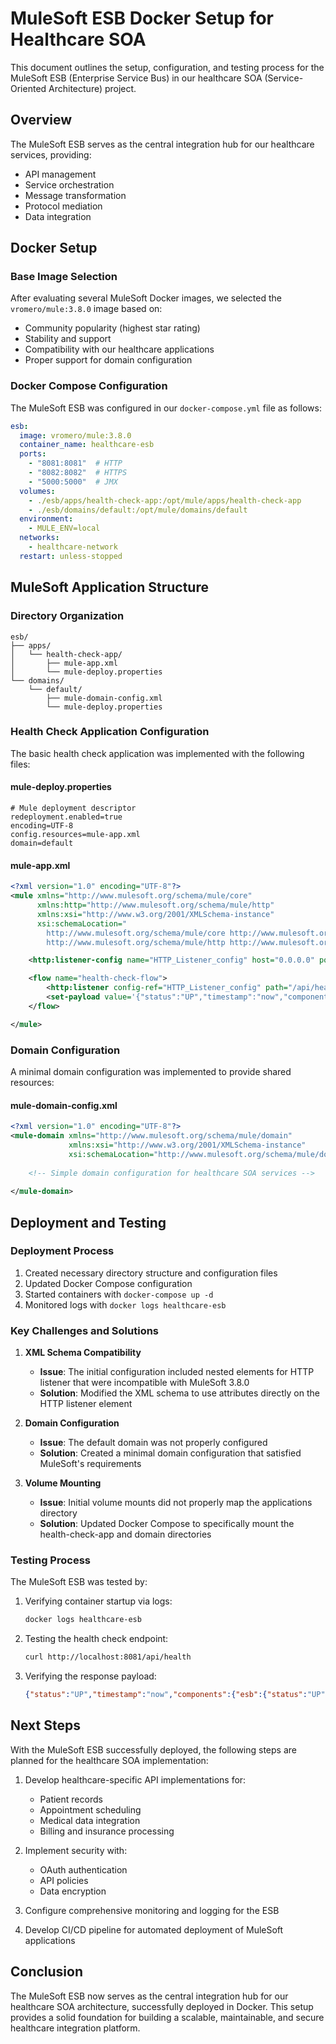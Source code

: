 # MuleSoft ESB Docker Setup for Healthcare SOA

This document outlines the setup, configuration, and testing process for the MuleSoft ESB (Enterprise Service Bus) in our healthcare SOA (Service-Oriented Architecture) project.

## Overview

The MuleSoft ESB serves as the central integration hub for our healthcare services, providing:

- API management
- Service orchestration
- Message transformation
- Protocol mediation
- Data integration

## Docker Setup

### Base Image Selection

After evaluating several MuleSoft Docker images, we selected the `vromero/mule:3.8.0` image based on:

- Community popularity (highest star rating)
- Stability and support
- Compatibility with our healthcare applications
- Proper support for domain configuration

### Docker Compose Configuration

The MuleSoft ESB was configured in our `docker-compose.yml` file as follows:

```yaml
esb:
  image: vromero/mule:3.8.0
  container_name: healthcare-esb
  ports:
    - "8081:8081"  # HTTP
    - "8082:8082"  # HTTPS
    - "5000:5000"  # JMX
  volumes:
    - ./esb/apps/health-check-app:/opt/mule/apps/health-check-app
    - ./esb/domains/default:/opt/mule/domains/default
  environment:
    - MULE_ENV=local
  networks:
    - healthcare-network
  restart: unless-stopped
```

## MuleSoft Application Structure

### Directory Organization

```
esb/
├── apps/
│   └── health-check-app/
│       ├── mule-app.xml
│       └── mule-deploy.properties
└── domains/
    └── default/
        ├── mule-domain-config.xml
        └── mule-deploy.properties
```

### Health Check Application Configuration

The basic health check application was implemented with the following files:

#### mule-deploy.properties
```properties
# Mule deployment descriptor
redeployment.enabled=true
encoding=UTF-8
config.resources=mule-app.xml
domain=default
```

#### mule-app.xml
```xml
<?xml version="1.0" encoding="UTF-8"?>
<mule xmlns="http://www.mulesoft.org/schema/mule/core"
      xmlns:http="http://www.mulesoft.org/schema/mule/http"
      xmlns:xsi="http://www.w3.org/2001/XMLSchema-instance"
      xsi:schemaLocation="
        http://www.mulesoft.org/schema/mule/core http://www.mulesoft.org/schema/mule/core/current/mule.xsd
        http://www.mulesoft.org/schema/mule/http http://www.mulesoft.org/schema/mule/http/current/mule-http.xsd">

    <http:listener-config name="HTTP_Listener_config" host="0.0.0.0" port="8081" />

    <flow name="health-check-flow">
        <http:listener config-ref="HTTP_Listener_config" path="/api/health" />
        <set-payload value='{"status":"UP","timestamp":"now","components":{"esb":{"status":"UP"}}}' mimeType="application/json" />
    </flow>

</mule>
```

### Domain Configuration

A minimal domain configuration was implemented to provide shared resources:

#### mule-domain-config.xml
```xml
<?xml version="1.0" encoding="UTF-8"?>
<mule-domain xmlns="http://www.mulesoft.org/schema/mule/domain"
             xmlns:xsi="http://www.w3.org/2001/XMLSchema-instance"
             xsi:schemaLocation="http://www.mulesoft.org/schema/mule/domain http://www.mulesoft.org/schema/mule/domain/current/mule-domain.xsd">
    
    <!-- Simple domain configuration for healthcare SOA services -->
    
</mule-domain>
```

## Deployment and Testing

### Deployment Process

1. Created necessary directory structure and configuration files
2. Updated Docker Compose configuration
3. Started containers with `docker-compose up -d`
4. Monitored logs with `docker logs healthcare-esb`

### Key Challenges and Solutions

1. **XML Schema Compatibility**
   - **Issue**: The initial configuration included nested elements for HTTP listener that were incompatible with MuleSoft 3.8.0
   - **Solution**: Modified the XML schema to use attributes directly on the HTTP listener element

2. **Domain Configuration**
   - **Issue**: The default domain was not properly configured
   - **Solution**: Created a minimal domain configuration that satisfied MuleSoft's requirements

3. **Volume Mounting**
   - **Issue**: Initial volume mounts did not properly map the applications directory
   - **Solution**: Updated Docker Compose to specifically mount the health-check-app and domain directories

### Testing Process

The MuleSoft ESB was tested by:

1. Verifying container startup via logs:
   ```bash
   docker logs healthcare-esb
   ```

2. Testing the health check endpoint:
   ```bash
   curl http://localhost:8081/api/health
   ```

3. Verifying the response payload:
   ```json
   {"status":"UP","timestamp":"now","components":{"esb":{"status":"UP"}}}
   ```

## Next Steps

With the MuleSoft ESB successfully deployed, the following steps are planned for the healthcare SOA implementation:

1. Develop healthcare-specific API implementations for:
   - Patient records
   - Appointment scheduling
   - Medical data integration
   - Billing and insurance processing

2. Implement security with:
   - OAuth authentication
   - API policies
   - Data encryption

3. Configure comprehensive monitoring and logging for the ESB

4. Develop CI/CD pipeline for automated deployment of MuleSoft applications

## Conclusion

The MuleSoft ESB now serves as the central integration hub for our healthcare SOA architecture, successfully deployed in Docker. This setup provides a solid foundation for building a scalable, maintainable, and secure healthcare integration platform.
